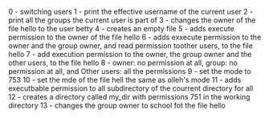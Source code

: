 0 - switching users
1 - print the effective username of the current user
2 - print all the groups the current user is part of
3 - changes the owner of the file hello to the user betty
4 - creates an empty file 
5 - adds execute permission to the owner of the file hello
6 - adds exxecute permission to the owner and the group owner, and read permission toother users, to the file hello
7 - add execution permission to the owner, the group owner and the other users, to the file hello
8 - owner: no permission at all, group: no permission at all, and Other users: all the permissions
9 - set the mode to 753
10 - set the mde of the file hell the same as olleh's mode
11 - adds executbable permission to all subdirectory of the courrent directory for all
12 - creates a directory called my_dir with permissions 751 in the working directory
13 - changes the group owner to school fot the file hello
 
